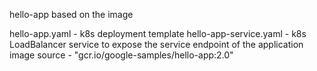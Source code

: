 hello-app based on the image 

hello-app.yaml - k8s deployment template
hello-app-service.yaml - k8s LoadBalancer service to expose the service endpoint of the application
image source - "gcr.io/google-samples/hello-app:2.0" 
